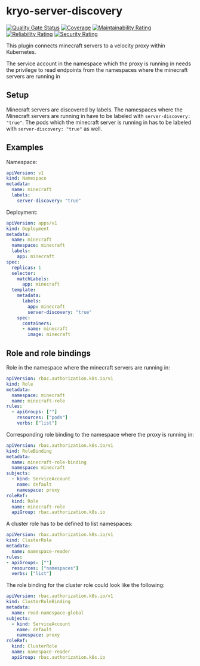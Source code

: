 # kryo-server-discovery
[![Quality Gate Status](https://sonarcloud.io/api/project_badges/measure?project=kryonitelabs_kryo-messaging&metric=alert_status)](https://sonarcloud.io/summary/new_code?id=kryonitelabs_kryo-server-discovery)
[![Coverage](https://sonarcloud.io/api/project_badges/measure?project=kryonitelabs_kryo-messaging&metric=coverage)](https://sonarcloud.io/summary/new_code?id=kryonitelabs_kryo-server-discovery)
[![Maintainability Rating](https://sonarcloud.io/api/project_badges/measure?project=kryonitelabs_kryo-messaging&metric=sqale_rating)](https://sonarcloud.io/summary/new_code?id=kryonitelabs_kryo-server-discovery)
[![Reliability Rating](https://sonarcloud.io/api/project_badges/measure?project=kryonitelabs_kryo-messaging&metric=reliability_rating)](https://sonarcloud.io/summary/new_code?id=kryonitelabs_kryo-server-discovery)
[![Security Rating](https://sonarcloud.io/api/project_badges/measure?project=kryonitelabs_kryo-messaging&metric=security_rating)](https://sonarcloud.io/summary/new_code?id=kryonitelabs_kryo-server-discovery)

This plugin connects minecraft servers to a velocity proxy within Kubernetes.

The service account in the namespace which the proxy is running in needs the privilege to read
endpoints from the namespaces where the minecraft servers are running in

## Setup
Minecraft servers are discovered by labels. The namespaces where the Minecraft servers are running in have to be
labeled with `server-discovery: "true"`. The pods which the minecraft server is running in has to be labeled with `server-discovery: "true"`
as well.

## Examples
Namespace:
```yaml
apiVersion: v1
kind: Namespace
metadata:
  name: minecraft
  labels:
    server-discovery: "true"
```

Deployment:
```yaml
apiVersion: apps/v1
kind: Deployment
metadata:
  name: minecraft
  namespace: minecraft
  labels:
    app: minecraft
spec:
  replicas: 1
  selector:
    matchLabels:
      app: minecraft
  template:
    metadata:
      labels:
        app: minecraft
        server-discovery: "true"
    spec:
      containers:
      - name: minecraft
        image: minecraft
```

## Role and role bindings
Role in the namespace where the minecraft servers are running in:
```yaml
apiVersion: rbac.authorization.k8s.io/v1
kind: Role
metadata:
  namespace: minecraft
  name: minecraft-role
rules:
  - apiGroups: [""]
    resources: ["pods"]
    verbs: ["list"]
```

Corresponding role binding to the namespace where the proxy is running in:
```yaml
apiVersion: rbac.authorization.k8s.io/v1
kind: RoleBinding
metadata:
  name: minecraft-role-binding
  namespace: minecraft
subjects:
  - kind: ServiceAccount
    name: default
    namespace: proxy
roleRef:
  kind: Role
  name: minecraft-role
  apiGroup: rbac.authorization.k8s.io
```

A cluster role has to be defined to list namespaces:
```yaml
apiVersion: rbac.authorization.k8s.io/v1
kind: ClusterRole
metadata:
  name: namespace-reader
rules:
- apiGroups: [""]
  resources: ["namespaces"]
  verbs: ["list"]
```

The role binding for the cluster role could look like the following:
```yaml
apiVersion: rbac.authorization.k8s.io/v1
kind: ClusterRoleBinding
metadata:
  name: read-namespace-global
subjects:
  - kind: ServiceAccount
    name: default
    namespace: proxy
roleRef:
  kind: ClusterRole
  name: namespace-reader
  apiGroup: rbac.authorization.k8s.io
```

